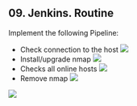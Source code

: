 ## 09. Jenkins. Routine 

Implement the following Pipeline:

- Check connection to the host
![](https://github.com/thecobolt/sa.it-academy.by/blob/m-sa2-07-19/Igor_Kuzmin/09.Jenkins.Routine/image/ping.png)
- Install/upgrade nmap
![](https://github.com/thecobolt/sa.it-academy.by/blob/m-sa2-07-19/Igor_Kuzmin/09.Jenkins.Routine/image/install.png)
- Checks all online hosts
![](https://github.com/thecobolt/sa.it-academy.by/blob/m-sa2-07-19/Igor_Kuzmin/09.Jenkins.Routine/image/chekall.png)
- Remove nmap
![](https://github.com/thecobolt/sa.it-academy.by/blob/m-sa2-07-19/Igor_Kuzmin/09.Jenkins.Routine/image/remove.png)

![](https://github.com/thecobolt/sa.it-academy.by/blob/m-sa2-07-19/Igor_Kuzmin/09.Jenkins.Routine/image/all.png)
